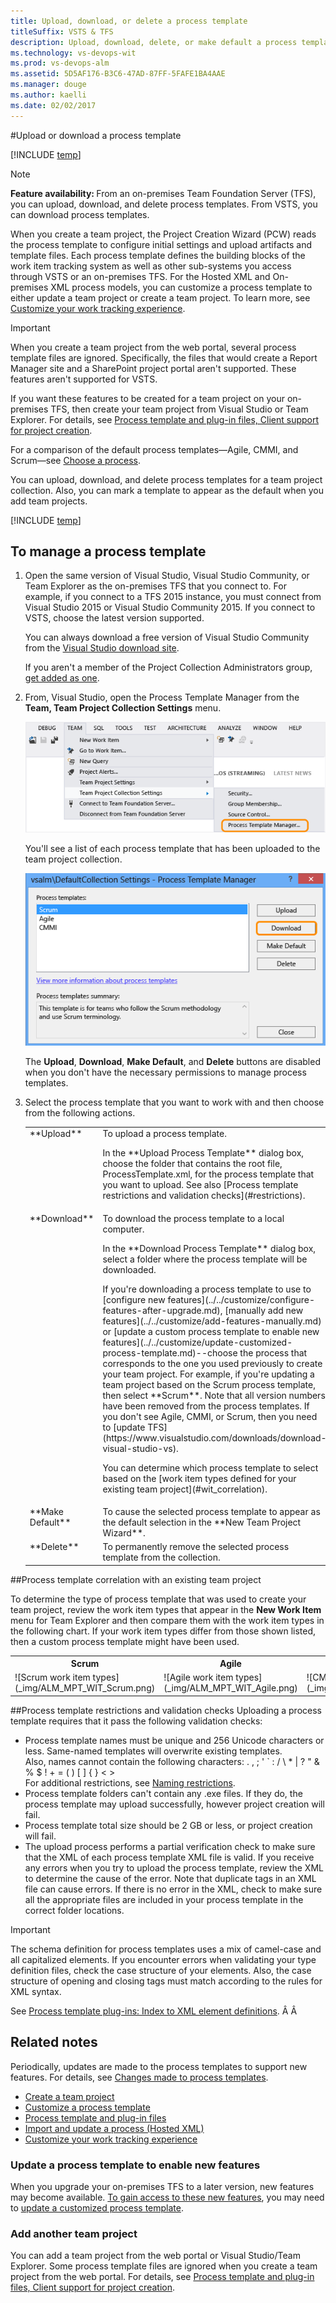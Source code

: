 ```yaml
---
title: Upload, download, or delete a process template 
titleSuffix: VSTS & TFS
description: Upload, download, delete, or make default a process template for a team project collection 
ms.technology: vs-devops-wit
ms.prod: vs-devops-alm
ms.assetid: 5D5AF176-B3C6-47AD-87FF-5FAFE1BA4AAE
ms.manager: douge
ms.author: kaelli
ms.date: 02/02/2017
---
```


#Upload or download a process template

[!INCLUDE [temp](../_shared/version-vsts-tfs-all-versions.md)]


>[!NOTE]  
><b>Feature availability: </b>From an on-premises Team Foundation Server (TFS), you can upload, download, and delete process templates. From VSTS, you can download process templates. 

When you create a team project, the Project Creation Wizard (PCW) reads the process template to configure initial settings and upload artifacts and template files. Each process template defines the building blocks of the work item tracking system as well as other sub-systems you access through VSTS or an on-premises TFS. For the Hosted XML and On-premises XML process models, you can customize a process template to either update a team project or create a team project. To learn more, see [Customize your work tracking experience](../../customize/customize-work.md).   


>[!IMPORTANT]  
>When you create a team project from the web portal, several process template files are ignored. Specifically, the files that would create a Report Manager site and a SharePoint project portal aren't supported. These features aren't supported for VSTS. 
>
>If you want these features to be created for a team project on your on-premises TFS, then create your team project from Visual Studio or Team Explorer. For details, see [Process template and plug-in files, Client support for project creation](../../customize/reference/process-templates/overview-process-template-files.md#client-support).  


For a comparison of the default process templates&mdash;Agile, CMMI, and Scrum&mdash;see [Choose a process](choose-process.md).  

You can upload, download, and delete process templates for a team project collection. Also, you can mark a template to appear as the default when you add team projects. 

[!INCLUDE [temp](../../_shared/get-latest-process-templates.md)]

## To manage a process template 

1.	Open the same version of Visual Studio, Visual Studio Community, or Team Explorer as the on-premises TFS that you connect to. For example, if you connect to a TFS 2015 instance, you must connect from Visual Studio 2015 or Visual Studio Community 2015. If you connect to VSTS, choose the latest version supported.  

	You can always download a free version of Visual Studio Community from the [Visual Studio download site](https://www.visualstudio.com/downloads/#visual-studio-community-2015-with-update-3-free).  

	If you aren't a member of the Project Collection Administrators group, [get added as one](../../../security/set-project-collection-level-permissions.md).  

2.	From, Visual Studio, open the Process Template Manager from the **Team, Team Project Collection Settings** menu.

	![Open Process Template Manager](_img/open-process-template-manager.png)

	You'll see a list of each process template that has been uploaded to the team project collection. 

	![Select process template to work with](_img/process-template-manager.png)

	The <b>Upload</b>, <b>Download</b>, <b>Make Default</b>, and <b>Delete</b> buttons are disabled when you don't have the necessary permissions to manage process templates. 
 
3.	Select the process template that you want to work with and then choose from the following actions.  

	<table>
	<tbody valign="top">
	<tr>
	<td width="15%">
	**Upload**
	</td>
	<td>To upload a process template.<br/>
	<p>In the **Upload Process Template** dialog box, choose the folder that contains the root file, ProcessTemplate.xml, for the process template that you want to upload. See also [Process template restrictions and validation checks](#restrictions).</p>
	</td>
	</tr>
	
	<tr>
	<td>
	**Download**
	</td>
	<td>To download the process template to a local computer.<br/>
	<p>In the **Download Process Template** dialog box, select a folder where the process template will be downloaded.</p>
	<p>If you're downloading a process template to use to [configure new features](../../customize/configure-features-after-upgrade.md), [manually add new features](../../customize/add-features-manually.md) or [update a custom process template to enable new features](../../customize/update-customized-process-template.md)--choose the process that corresponds to the one you used previously to create your team project. For example, if you're updating a team project based on the Scrum process template, then select **Scrum**. Note that all version numbers have been removed from the process templates. If you don't see Agile, CMMI, or Scrum, then you need to [update TFS](https://www.visualstudio.com/downloads/download-visual-studio-vs). </p>
	<p>You can determine which process template to select based on the [work item types defined for your existing team project](#wit_correlation).</p>
	</td>
	</tr>
	
	<tr>
	<td>
	**Make Default**
	</td>
	<td>
	To cause the selected process template to appear as the default selection in the **New Team Project Wizard**.
	</td>
	</tr>
	
	<tr>
	<td>
	**Delete**
	</td>
	<td>
	To permanently remove the selected process template from the collection.
	</td>
	</tr>
	
	</tbody>
	</table>


<a id="wit_correlation"> </a>

##Process template correlation with an existing team project
<p>To determine the type of process template that was used to create your team project, review the work item types that appear in the <b>New Work Item</b> menu for Team Explorer and then compare them with the work item types in the following chart. If your work item types differ from those shown listed, then a custom process template might have been used.</p>

<table>
<tbody valign="top">
<tr>
<th>Scrum</th>
<th>Agile</th>
<th>CMMI</th>
</tr>
<tr>
<td>
![Scrum work item types](_img/ALM_MPT_WIT_Scrum.png) 
</td>
<td>
![Agile work item types](_img/ALM_MPT_WIT_Agile.png) 
</td>
<td>
![CMMI work item types](_img/ALM_MPT_WIT_CMMI.png) 
</td>
</tr>
</tbody>
</table>

<a id="restrictions"> </a>

##Process template restrictions and validation checks 
Uploading a process template requires that it pass the following validation checks:  

- Process template names must be unique and 256 Unicode characters or less. Same-named templates will overwrite existing templates.<br/>
Also, names cannot contain the following characters: . , ; ' ` : / \ * | ? " &amp; % $ ! + = ( ) [ ] { } &lt; &gt;<br/>
For additional restrictions, see [Naming restrictions](../../../collaborate/naming-restrictions.md). 
- Process template folders can't contain any .exe files. If they do, the process template may upload successfully, however project creation will fail.
- Process template total size should be 2 GB or less, or project creation will fail.
- The upload process performs a partial verification check to make sure that the XML of each process template XML file is valid. If you receive any errors when you try to upload the process template, review the XML to determine the cause of the error. Note that duplicate tags in an XML file can cause errors. If there is no error in the XML, check to make sure all the appropriate files are included in your process template in the correct folder locations.

>[!IMPORTANT]  
>The schema definition for process templates uses a mix of camel-case and all capitalized elements. If you encounter errors when validating your type definition files, check the case structure of your elements. Also, the case structure of opening and closing tags must match according to the rules for XML syntax. 
>
>See [Process template plug-ins: Index to XML element definitions](../../customize/reference/process-templates/process-template-plug-ins-xml-elements-index.md).   Â Â 

## Related notes  

Periodically, updates are made to the process templates to support new features. For details, see [Changes made to process templates](changes-to-process-templates.md).  

- [Create a team project](../../../accounts/create-team-project.md)   
- [Customize a process template](../../customize/reference/process-templates/customize-process.md)   
- [Process template and plug-in files](../../customize/reference/process-templates/overview-process-template-files.md)  
- [Import and update a process (Hosted XML)](../../customize/import-process/import-process.md)     
- [Customize your work tracking experience](../../customize/customize-work.md)  


### Update a process template to enable new features 
When you upgrade your on-premises TFS to a later version, new features may become available. [To gain access to these new features](../../customize/configure-features-after-upgrade.md), you may need to [update a customized process template](../../customize/update-customized-process-template.md). 

### Add another team project 
You can add a team project from the web portal or Visual Studio/Team Explorer. Some process template files are ignored when you create a team project from the web portal. For details, see [Process template and plug-in files, Client support for project creation](../../customize/reference/process-templates/overview-process-template-files.md#client-support). 




